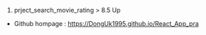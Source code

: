 1. prject_search_movie_rating > 8.5 Up

  - Github hompage : https://DongUk1995.github.io/React_App_pra


